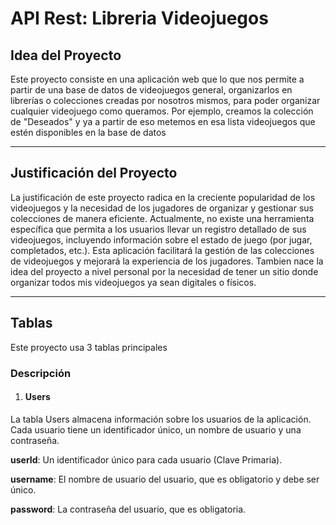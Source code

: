 # API Rest: Libreria Videojuegos

## Idea del Proyecto

Este proyecto consiste en una aplicación web que lo que nos permite a partir de una base de datos de videojuegos general, organizarlos en librerías o colecciones creadas por nosotros mismos, para poder organizar cualquier videojuego como queramos. Por ejemplo, creamos la colección de "Deseados" y ya a partir de eso metemos en esa lista videojuegos que estén disponibles en la base de datos

***

## Justificación del Proyecto

La justificación de este proyecto radica en la creciente popularidad de los videojuegos y la necesidad de los jugadores de organizar y gestionar sus colecciones de manera eficiente. Actualmente, no existe una herramienta específica que permita a los usuarios llevar un registro detallado de sus videojuegos, incluyendo información sobre el estado de juego (por jugar, completados, etc.). Esta aplicación facilitará la gestión de las colecciones de videojuegos y mejorará la experiencia de los jugadores. Tambien nace la idea del proyecto a nivel personal por la necesidad de tener un sitio donde organizar todos mis videojuegos ya sean digitales o físicos.

***

## Tablas

Este proyecto usa 3 tablas principales

### Descripción

1. #### Users

La tabla Users almacena información sobre los usuarios de la aplicación. Cada usuario tiene un identificador único, un nombre de usuario y una contraseña.



**userId**: Un identificador único para cada usuario (Clave Primaria).&#x20;

**username**: El nombre de usuario del usuario, que es obligatorio y debe ser único.&#x20;

**password**: La contraseña del usuario, que es obligatoria.

